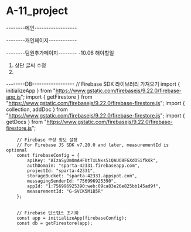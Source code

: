 # A-11_project

--------메인------------------

--------개인페이지------------

--------팀원추가페이지--------
-10.06 해야할일
1. 상단 글씨 수정
2. 
--------DB------------------
// Firebase SDK 라이브러리 가져오기
        import { initializeApp } from "https://www.gstatic.com/firebasejs/9.22.0/firebase-app.js";
        import { getFirestore } from "https://www.gstatic.com/firebasejs/9.22.0/firebase-firestore.js";
        import { collection, addDoc } from "https://www.gstatic.com/firebasejs/9.22.0/firebase-firestore.js";
        import { getDocs } from "https://www.gstatic.com/firebasejs/9.22.0/firebase-firestore.js";


        // Firebase 구성 정보 설정
        // For Firebase JS SDK v7.20.0 and later, measurementId is optional
        const firebaseConfig = {
            apiKey: "AIzaSyDmOmAHF0tTxLNxs5iQAUO8FGXdOSifkKk",
            authDomain: "sparta-42331.firebaseapp.com",
            projectId: "sparta-42331",
            storageBucket: "sparta-42331.appspot.com",
            messagingSenderId: "756996925390",
            appId: "1:756996925390:web:09ca83e26e825bb145ad9f",
            measurementId: "G-SVCK5M1B5R"
        };


        // Firebase 인스턴스 초기화
        const app = initializeApp(firebaseConfig);
        const db = getFirestore(app);
